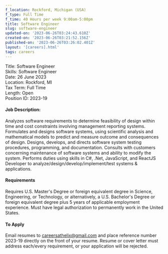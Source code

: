 ```yaml
---
f_location: Rockford, Michigan (USA)
f_type: Full Time
f_time: 40 Hours per week 9:00am-5:00pm
title: Software Engineer
slug: software-engineer
updated-on: '2023-06-26T03:24:43.610Z'
created-on: '2023-06-26T03:21:52.156Z'
published-on: '2023-06-26T03:26:02.401Z'
layout: '[careers].html'
tags: careers
---
```


Title: Software Engineer  
Skills: Software Engineer  
Date: 26 June 2023  
Location: Rockford, MI  
Tax Term: Full Time  
Length: Open  
Position ID: 2023-19

#### Job Description:

Analyzes software requirements to determine feasibility of design within time and cost constraints involving management reporting systems. Formulates and designs software systems, using scientific analysis and mathematical models to predict and measure outcome and consequences of design. Designs, develops, and directs software system testing procedures, programming, and documentation. Consults with customers concerning maintenance of software systems and ability to modify the system. Performs duties using skills in C#, .Net, JavaScript, and ReactJS Developer to analyze/design/develop/implement/test systems & applications.

#### Requirements

Requires U.S. Master's Degree or foreign equivalent degree in Science, Engineering, or Technology, or alternatively, a U.S. Bachelor's Degree or foreign equivalent degree plus 5 years of applicable employment experience. Must have legal authorization to permanently work in the United States.

#### To Apply

Email resumes to careersathelix@gmail.com and place reference number 2023-19 directly on the front of your resume. Resume or cover letter must address each/every requirement, or your application will be rejected.

